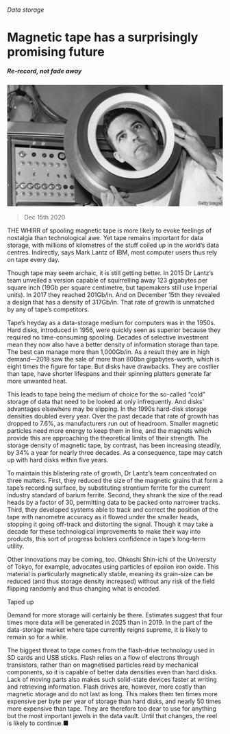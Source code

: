 ###### Data storage

# Magnetic tape has a surprisingly promising future 

##### Re-record, not fade away 

![image](images/20201219_STP502.jpg) 

> Dec 15th 2020 


THE WHIRR of spooling magnetic tape is more likely to evoke feelings of nostalgia than technological awe. Yet tape remains important for data storage, with millions of kilometres of the stuff coiled up in the world’s data centres. Indirectly, says Mark Lantz of IBM, most computer users thus rely on tape every day.


Though tape may seem archaic, it is still getting better. In 2015 Dr Lantz’s team unveiled a version capable of squirrelling away 123 gigabytes per square inch (19Gb per square centimetre, but tapemakers still use Imperial units). In 2017 they reached 201Gb/in. And on December 15th they revealed a design that has a density of 317Gb/in. That rate of growth is unmatched by any of tape’s competitors.



Tape’s heyday as a data-storage medium for computers was in the 1950s. Hard disks, introduced in 1956, were quickly seen as superior because they required no time-consuming spooling. Decades of selective investment mean they now also have a better density of information storage than tape. The best can manage more than 1,000Gb/in. As a result they are in high demand—2018 saw the sale of more than 800bn gigabytes-worth, which is eight times the figure for tape. But disks have drawbacks. They are costlier than tape, have shorter lifespans and their spinning platters generate far more unwanted heat.


This leads to tape being the medium of choice for the so-called “cold” storage of data that need to be looked at only infrequently. And disks’ advantages elsewhere may be slipping. In the 1990s hard-disk storage densities doubled every year. Over the past decade that rate of growth has dropped to 7.6%, as manufacturers run out of headroom. Smaller magnetic particles need more energy to keep them in line, and the magnets which provide this are approaching the theoretical limits of their strength. The storage density of magnetic tape, by contrast, has been increasing steadily, by 34% a year for nearly three decades. As a consequence, tape may catch up with hard disks within five years.


To maintain this blistering rate of growth, Dr Lantz’s team concentrated on three matters. First, they reduced the size of the magnetic grains that form a tape’s recording surface, by substituting strontium ferrite for the current industry standard of barium ferrite. Second, they shrank the size of the read heads by a factor of 30, permitting data to be packed onto narrower tracks. Third, they developed systems able to track and correct the position of the tape with nanometre accuracy as it flowed under the smaller heads, stopping it going off-track and distorting the signal. Though it may take a decade for these technological improvements to make their way into products, this sort of progress bolsters confidence in tape’s long-term utility.


Other innovations may be coming, too. Ohkoshi Shin-ichi of the University of Tokyo, for example, advocates using particles of epsilon iron oxide. This material is particularly magnetically stable, meaning its grain-size can be reduced (and thus storage density increased) without any risk of the field flipping randomly and thus changing what is encoded.

Taped up


Demand for more storage will certainly be there. Estimates suggest that four times more data will be generated in 2025 than in 2019. In the part of the data-storage market where tape currently reigns supreme, it is likely to remain so for a while.


The biggest threat to tape comes from the flash-drive technology used in SD cards and USB sticks. Flash relies on a flow of electrons through transistors, rather than on magnetised particles read by mechanical components, so it is capable of better data densities even than hard disks. Lack of moving parts also makes such solid-state devices faster at writing and retrieving information. Flash drives are, however, more costly than magnetic storage and do not last as long. This makes them ten times more expensive per byte per year of storage than hard disks, and nearly 50 times more expensive than tape. They are therefore too dear to use for anything but the most important jewels in the data vault. Until that changes, the reel is likely to continue.■

